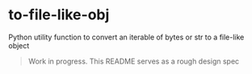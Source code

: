 # to-file-like-obj

Python utility function to convert an iterable of bytes or str to a file-like object

> Work in progress. This README serves as a rough design spec